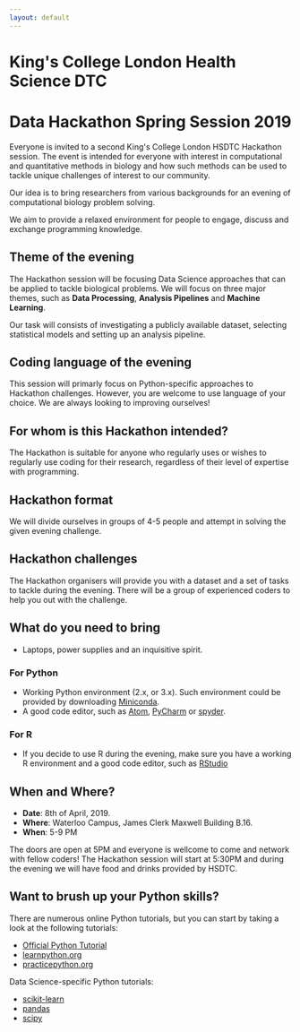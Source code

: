 ```yaml
---
layout: default
---
```


# King's College London Health Science DTC

# Data Hackathon Spring Session 2019

Everyone is invited to a second King's College London HSDTC Hackathon session. The event is intended for everyone with interest in computational and quantitative methods in biology and how such methods can be used to tackle unique challenges of interest to our community.

Our idea is to bring researchers from various backgrounds for an evening of computational biology problem solving.

We aim to provide a relaxed environment for people to engage, discuss and exchange programming knowledge.

## Theme of the evening

The Hackathon session will be focusing Data Science approaches that can be applied to tackle biological problems. We will focus on three major themes, such as **Data Processing**, **Analysis Pipelines** and **Machine Learning**.

Our task will consists of investigating a publicly available dataset, selecting statistical models and setting up an analysis pipeline.

## Coding language of the evening

This session will primarly focus on Python-specific approaches to Hackathon challenges. However, you are welcome to use language of your choice. We are always looking to improving ourselves!

## For whom is this Hackathon intended?

The Hackathon is suitable for anyone who regularly uses or wishes to regularly use coding for their research, regardless of their level of expertise with programming.

## Hackathon format

We will divide ourselves in groups of 4-5 people and attempt in solving the given evening challenge.

## Hackathon challenges

The Hackathon organisers will provide you with a dataset and a set of tasks to tackle during the evening. There will be a group of experienced coders to help you out with the challenge. 

## What do you need to bring

- Laptops, power supplies and an inquisitive spirit.

### For Python

- Working Python environment (2.x, or 3.x). Such environment could be provided by downloading [Miniconda](https://conda.io/miniconda.html).
- A good code editor, such as [Atom](https://atom.io/), [PyCharm](https://www.jetbrains.com/pycharm/download/) or [spyder](https://www.spyder-ide.org/).

### For R

- If you decide to use R during the evening, make sure you have a working R environment and a good code editor, such as [RStudio](https://www.rstudio.com/)

## When and Where?

- __Date__: 8th of April, 2019.
- __Where__: Waterloo Campus, James Clerk Maxwell Building B.16.
- __When__: 5-9 PM

The doors are open at 5PM  and everyone is wellcome to come and network with fellow coders! The Hackathon session will start at 5:30PM and during the evening we will have food and drinks provided by HSDTC.

## Want to brush up your Python skills?

There are numerous online Python tutorials, but you can start by taking a look at the following tutorials:

- [Official Python Tutorial](https://docs.python.org/3/tutorial/index.html)
- [learnpython.org](https://www.learnpython.org/)
- [practicepython.org](https://www.practicepython.org/)

Data Science-specific Python tutorials:

- [scikit-learn](https://scikit-learn.org/stable/)
- [pandas](https://pandas.pydata.org/)
- [scipy](https://docs.scipy.org/doc/scipy/reference/)
